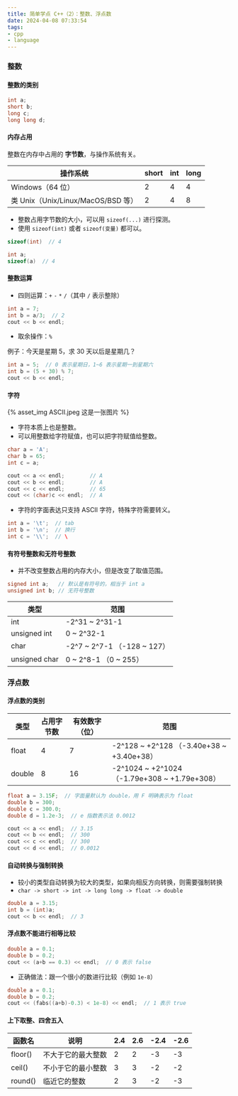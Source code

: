 ```yaml
---
title: 简单学点 C++（2）：整数、浮点数
date: 2024-04-08 07:33:54
tags:
- cpp
- language
---
```


### 整数

#### 整数的类别

```cpp
int a;
short b;
long c;
long long d;
```

#### 内存占用

整数在内存中占用的 **字节数**，与操作系统有关。

| 操作系统 | short | int | long |
| --- | --- | --- | --- |
| Windows（64 位） | 2 | 4 | 4 |
| 类 Unix（Unix/Linux/MacOS/BSD 等） | 2 | 4 | 8 |

- 整数占用字节数的大小，可以用 `sizeof(...)` 进行探测。
- 使用 `sizeof(int)` 或者 `sizeof(变量)` 都可以。

```cpp
sizeof(int)  // 4

int a;
sizeof(a)  // 4
```

#### 整数运算

- 四则运算：`+` `-` `*` `/`（其中 `/` 表示整除）

```cpp
int a = 7;
int b = a/3;  // 2
cout << b << endl;
```

- 取余操作：`%`

例子：今天是星期 5，求 30 天以后是星期几？

```cpp
int a = 5;  // 0 表示星期日，1~6 表示星期一到星期六
int b = (5 + 30) % 7;
cout << b << endl;
```

#### 字符

{% asset_img ASCII.jpeg 这是一张图片 %}

- 字符本质上也是整数。
- 可以用整数给字符赋值，也可以把字符赋值给整数。

```cpp
char a = 'A';
char b = 65;
int c = a;

cout << a << endl;        // A
cout << b << endl;        // A
cout << c << endl;        // 65
cout << (char)c << endl;  // A
```

- 字符的字面表达只支持 ASCII 字符，特殊字符需要转义。

```cpp
int a = '\t';  // tab
int b = '\n';  // 换行
int c = '\\';  // \
```

#### 有符号整数和无符号整数

- 并不改变整数占用的内存大小，但是改变了取值范围。

```cpp
signed int a;   // 默认是有符号的，相当于 int a
unsigned int b; // 无符号整数
```

| 类型 | 范围 |
| --- | --- |
| int | -2^31 ~ 2^31-1 |
| unsigned int | 0 ~ 2^32-1 |
| char | -2^7 ~ 2^7-1 （-128 ~ 127） |
| unsigned char | 0 ~ 2^8-1 （0 ~ 255）|

### 浮点数

#### 浮点数的类别

| 类型 | 占用字节数 | 有效数字（位） | 范围 |
| --- | --- | --- | --- |
| float | 4 | 7 | -2^128 ~ +2^128 （-3.40e+38 ~ +3.40e+38） |
| double | 8 | 16 | -2^1024 ~ +2^1024 （-1.79e+308 ~ +1.79e+308） |

```cpp
float a = 3.15F;  // 字面量默认为 double，用 F 明确表示为 float
double b = 300;
double c = 300.0;
double d = 1.2e-3;  // e 指数表示法 0.0012

cout << a << endl;  // 3.15
cout << b << endl;  // 300
cout << c << endl;  // 300
cout << d << endl;  // 0.0012
```

#### 自动转换与强制转换

- 较小的类型自动转换为较大的类型，如果向相反方向转换，则需要强制转换
- `char -> short -> int -> long long -> float -> double`

```cpp
double a = 3.15;
int b = (int)a;
cout << b << endl;  // 3
```

#### 浮点数不能进行相等比较

```cpp
double a = 0.1;
double b = 0.2;
cout << (a+b == 0.3) << endl;  // 0 表示 false
```

- 正确做法：跟一个很小的数进行比较（例如 `1e-8`）

```cpp
double a = 0.1;
double b = 0.2;
cout << (fabs((a+b)-0.3) < 1e-8) << endl;  // 1 表示 true
```

#### 上下取整、四舍五入

| 函数名 | 说明 | 2.4 | 2.6 | -2.4 | -2.6 |
| --- | --- | --- | --- | --- | --- |
| floor() | 不大于它的最大整数 | 2 | 2 | -3 | -3 |
| ceil() | 不小于它的最小整数 | 3 | 3 | -2 | -2 |
| round() | 临近它的整数 | 2 | 3 | -2 | -3 |

